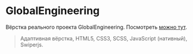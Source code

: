 # GlobalEngineering

Вёрстка реального проекта GlobalEngineering.
Посмотреть [можно тут](https://andrey-nee.github.io/GlobalEngineering).
>Адаптивная вёрстка, HTML5, CSS3, SCSS, JavaScript (нативный), Swiperjs.
